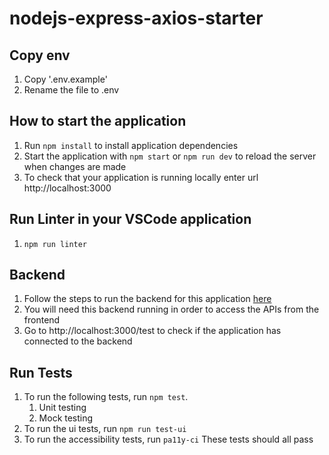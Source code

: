 # nodejs-express-axios-starter

## Copy env
1. Copy '.env.example' 
2. Rename the file to .env

## How to start the application
1. Run `npm install` to install application dependencies
2. Start the application with `npm start` or `npm run dev` to reload the server when changes are made
3. To check that your application is running locally enter url http://localhost:3000

## Run Linter in your VSCode application
1. `npm run linter`

## Backend
1. Follow the steps to run the backend for this application <a href="https://github.com/sdagn1/TheExtraSemicolon_BackEnd" target="_blank">here</a>
2. You will need this backend running in order to access the APIs from the frontend
4. Go to http://localhost:3000/test to check if the application has connected to the backend


<!-- ## Run the frontend application in Docker [THIS HAS NOT BEEN RESOLVED YET - DO NOT RUN]
1. Run the follow commands to run the docker for the front end
`docker build --build-arg https://5tmqdqfjni.eu-west-1.awsapprunner.com -t 5tmqdqfjni.eu-west-1.awsapprunner.com/employee_demo:the_extra_semicolon_fe .`
`docker run -p 3000:3000 5tmqdqfjni.eu-west-1.awsapprunner.com/employee_demo:the_extra_semicolon_fe`
2. The commands above will the build the application and then run it. Check the application here: <a href="https://5tmqdqfjni.eu-west-1.awsapprunner.com" target="_blank">here</a> -->

## Run Tests
1. To run the following tests, run `npm test`.
    1. Unit testing
    2. Mock testing
2. To run the ui tests, run `npm run test-ui`
3. To run the accessibility tests, run `pa11y-ci`
These tests should all pass
